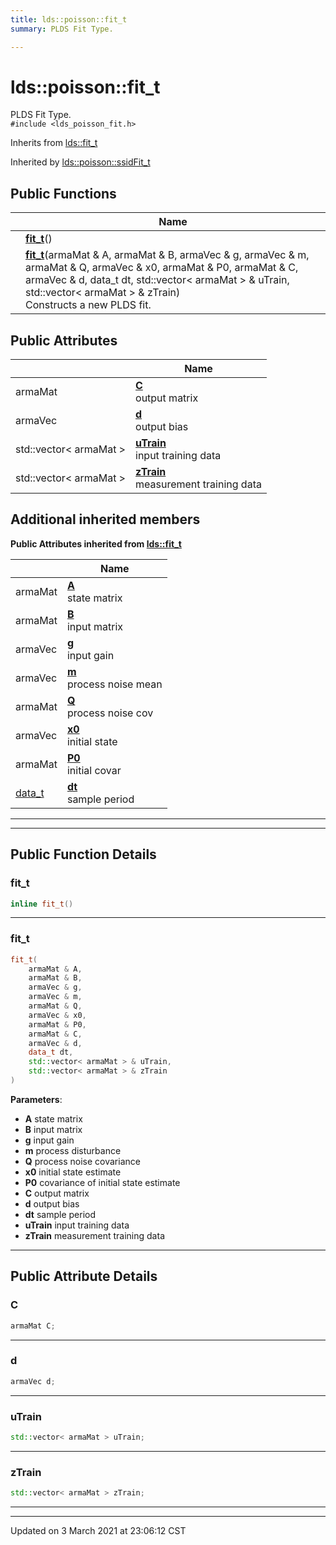 ```yaml
---
title: lds::poisson::fit_t
summary: PLDS Fit Type. 

---
```


# lds::poisson::fit_t



PLDS Fit Type. 
<br /> `#include <lds_poisson_fit.h>`

Inherits from [lds::fit_t](/ldsctrlest/docs/api/classes/classlds_1_1fit__t/)

Inherited by [lds::poisson::ssidFit_t](/ldsctrlest/docs/api/classes/classlds_1_1poisson_1_1ssid_fit__t/)

## Public Functions

|                | Name           |
| -------------- | -------------- |
| | **[fit_t](/ldsctrlest/docs/api/classes/classlds_1_1poisson_1_1fit__t/#function-fit_t)**() |
| | **[fit_t](/ldsctrlest/docs/api/classes/classlds_1_1poisson_1_1fit__t/#function-fit_t)**(armaMat & A, armaMat & B, armaVec & g, armaVec & m, armaMat & Q, armaVec & x0, armaMat & P0, armaMat & C, armaVec & d, data_t dt, std::vector< armaMat > & uTrain, std::vector< armaMat > & zTrain)<br>Constructs a new PLDS fit.  |

## Public Attributes

|                | Name           |
| -------------- | -------------- |
| armaMat | **[C](/ldsctrlest/docs/api/classes/classlds_1_1poisson_1_1fit__t/#variable-c)** <br>output matrix  |
| armaVec | **[d](/ldsctrlest/docs/api/classes/classlds_1_1poisson_1_1fit__t/#variable-d)** <br>output bias  |
| std::vector< armaMat > | **[uTrain](/ldsctrlest/docs/api/classes/classlds_1_1poisson_1_1fit__t/#variable-utrain)** <br>input training data  |
| std::vector< armaMat > | **[zTrain](/ldsctrlest/docs/api/classes/classlds_1_1poisson_1_1fit__t/#variable-ztrain)** <br>measurement training data  |

## Additional inherited members

**Public Attributes inherited from [lds::fit_t](/ldsctrlest/docs/api/classes/classlds_1_1fit__t/)**

|                | Name           |
| -------------- | -------------- |
| armaMat | **[A](/ldsctrlest/docs/api/classes/classlds_1_1fit__t/#variable-a)** <br>state matrix  |
| armaMat | **[B](/ldsctrlest/docs/api/classes/classlds_1_1fit__t/#variable-b)** <br>input matrix  |
| armaVec | **[g](/ldsctrlest/docs/api/classes/classlds_1_1fit__t/#variable-g)** <br>input gain  |
| armaVec | **[m](/ldsctrlest/docs/api/classes/classlds_1_1fit__t/#variable-m)** <br>process noise mean  |
| armaMat | **[Q](/ldsctrlest/docs/api/classes/classlds_1_1fit__t/#variable-q)** <br>process noise cov  |
| armaVec | **[x0](/ldsctrlest/docs/api/classes/classlds_1_1fit__t/#variable-x0)** <br>initial state  |
| armaMat | **[P0](/ldsctrlest/docs/api/classes/classlds_1_1fit__t/#variable-p0)** <br>initial covar  |
| [data_t](/ldsctrlest/docs/api/namespaces/namespacelds/#typedef-data_t) | **[dt](/ldsctrlest/docs/api/classes/classlds_1_1fit__t/#variable-dt)** <br>sample period  |


---
---
## Public Function Details

### **fit_t**

```cpp
inline fit_t()
```



---
### **fit_t**

```cpp
fit_t(
    armaMat & A,
    armaMat & B,
    armaVec & g,
    armaVec & m,
    armaMat & Q,
    armaVec & x0,
    armaMat & P0,
    armaMat & C,
    armaVec & d,
    data_t dt,
    std::vector< armaMat > & uTrain,
    std::vector< armaMat > & zTrain
)
```



**Parameters**:

  * **A** state matrix 
  * **B** input matrix 
  * **g** input gain 
  * **m** process disturbance 
  * **Q** process noise covariance 
  * **x0** initial state estimate 
  * **P0** covariance of initial state estimate 
  * **C** output matrix 
  * **d** output bias 
  * **dt** sample period 
  * **uTrain** input training data 
  * **zTrain** measurement training data 


---


## Public Attribute Details

### **C**

```cpp
armaMat C;
```



---
### **d**

```cpp
armaVec d;
```



---
### **uTrain**

```cpp
std::vector< armaMat > uTrain;
```



---
### **zTrain**

```cpp
std::vector< armaMat > zTrain;
```



---


-------------------------------

Updated on  3 March 2021 at 23:06:12 CST
